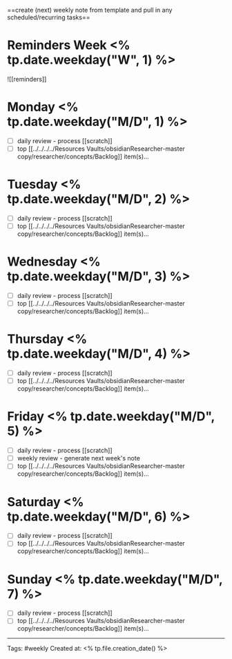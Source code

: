 ==create (next) weekly note from template and pull in any scheduled/recurring tasks==
# Reminders Week <% tp.date.weekday("W", 1) %>
![[reminders]]
# Monday <% tp.date.weekday("M/D", 1) %>
- [ ] daily review - process [[scratch]]
- [ ] top [[../../../../Resources Vaults/obsidianResearcher-master copy/researcher/concepts/Backlog]] item(s)...
# Tuesday <% tp.date.weekday("M/D", 2) %>
- [ ] daily review - process [[scratch]]
- [ ] top [[../../../../Resources Vaults/obsidianResearcher-master copy/researcher/concepts/Backlog]] item(s)...
# Wednesday <% tp.date.weekday("M/D", 3) %>
- [ ] daily review - process [[scratch]]
- [ ] top [[../../../../Resources Vaults/obsidianResearcher-master copy/researcher/concepts/Backlog]] item(s)...
# Thursday <% tp.date.weekday("M/D", 4) %>
- [ ] daily review - process [[scratch]]
- [ ] top [[../../../../Resources Vaults/obsidianResearcher-master copy/researcher/concepts/Backlog]] item(s)...
# Friday <% tp.date.weekday("M/D", 5) %>
- [ ] daily review - process [[scratch]]
- [ ] weekly review - generate next week's note
- [ ] top [[../../../../Resources Vaults/obsidianResearcher-master copy/researcher/concepts/Backlog]] item(s)...
# Saturday <% tp.date.weekday("M/D", 6) %>
- [ ] daily review - process [[scratch]]
- [ ] top [[../../../../Resources Vaults/obsidianResearcher-master copy/researcher/concepts/Backlog]] item(s)...
# Sunday <% tp.date.weekday("M/D", 7) %>
- [ ] daily review - process [[scratch]]
- [ ] top [[../../../../Resources Vaults/obsidianResearcher-master copy/researcher/concepts/Backlog]] item(s)...

---

Tags: #weekly
Created at: <% tp.file.creation_date() %>
